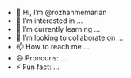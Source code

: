 - 👋 Hi, I’m @rozhanmemarian
- 👀 I’m interested in ...
- 🌱 I’m currently learning ...
- 💞️ I’m looking to collaborate on ...
- 📫 How to reach me ...
- 😄 Pronouns: ...
- ⚡ Fun fact: ...

<!---
rozhanmemarian/rozhanmemarian is a ✨ special ✨ repository because its `README.md` (this file) appears on your GitHub profile.
You can click the Preview link to take a look at your changes.
--->
